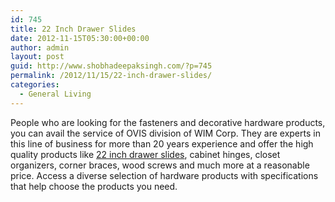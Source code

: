 ```yaml
---
id: 745
title: 22 Inch Drawer Slides
date: 2012-11-15T05:30:00+00:00
author: admin
layout: post
guid: http://www.shobhadeepaksingh.com/?p=745
permalink: /2012/11/15/22-inch-drawer-slides/
categories:
  - General Living
---
```

People who are looking for the fasteners and decorative hardware products, you can avail the service of OVIS division of WIM Corp. They are experts in this line of business for more than 20 years experience and offer the high quality products like [22 inch drawer slides](http://www.ovisonline.com/22-inch-Drawer-Slides-C30.aspx), cabinet hinges, closet organizers, corner braces, wood screws and much more at a reasonable price. Access a diverse selection of hardware products with specifications that help choose the products you need.